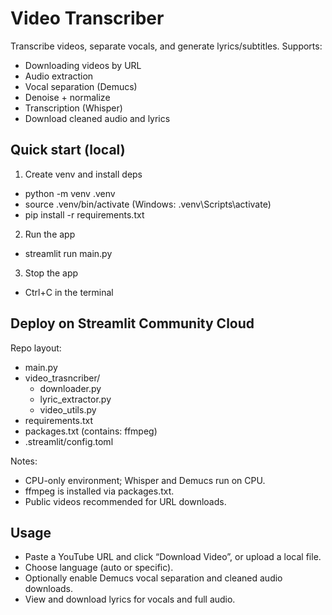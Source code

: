 # Video Transcriber

Transcribe videos, separate vocals, and generate lyrics/subtitles. Supports:
- Downloading videos by URL
- Audio extraction
- Vocal separation (Demucs)
- Denoise + normalize
- Transcription (Whisper)
- Download cleaned audio and lyrics

## Quick start (local)

1) Create venv and install deps
- python -m venv .venv
- source .venv/bin/activate  (Windows: .venv\Scripts\activate)
- pip install -r requirements.txt

2) Run the app
- streamlit run main.py

3) Stop the app
- Ctrl+C in the terminal

## Deploy on Streamlit Community Cloud

Repo layout:
- main.py
- video_trasncriber/
  - downloader.py
  - lyric_extractor.py
  - video_utils.py
- requirements.txt
- packages.txt  (contains: ffmpeg)
- .streamlit/config.toml

Notes:
- CPU-only environment; Whisper and Demucs run on CPU.
- ffmpeg is installed via packages.txt.
- Public videos recommended for URL downloads.

## Usage

- Paste a YouTube URL and click “Download Video”, or upload a local file.
- Choose language (auto or specific).
- Optionally enable Demucs vocal separation and cleaned audio downloads.
- View and download lyrics for vocals and full audio.